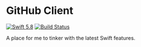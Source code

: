 # GitHub Client

[![Swift 5.8](https://img.shields.io/badge/swift-5.8-ED523F.svg?style=flat)](https://swift.org/download/)
[![Build Status](https://travis-ci.org/mferrojr/github-filediff.svg?branch=master)](https://travis-ci.org/mferrojr/github-filediff)

A place for me to tinker with the latest Swift features.
